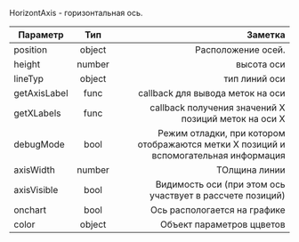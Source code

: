 HorizontAxis - горизонтальная ось.

| Параметр  | Тип      | Заметка   |
| --------- |:--------:| ---------:|
| position     | object   | Расположение осей.  |
| height     | number   | высота оси |
| lineTyp     | object   | тип линий оси |
| getAxisLabel     | func   | callback для вывода меток на оси |
| getXLabels     | func   | callback получения значений Х позиций меток на оси Х |
| debugMode     | bool   | Режим отладки, при котором отображаются метки Х позиций и вспомогательная информация |
| axisWidth     | number   |  ТОлщина линии |
| axisVisible     | bool   | Видимость оси (при этом ось участвует в рассчете позиций) |
| onchart     | bool   | Ось распологается на графике |
| color     | object   | Объект параметров ццветов |